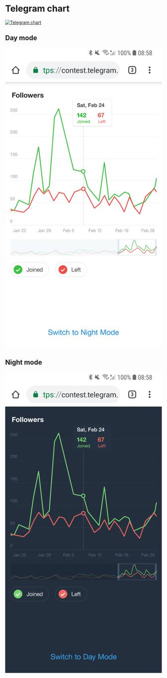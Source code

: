 # Telegram chart

[![Telegram chart](docs/demo.gif)](docs/demo.mp4)

## Day mode

![docs/day.png](docs/day.png)

## Night mode

![docs/night.png](docs/night.png)
